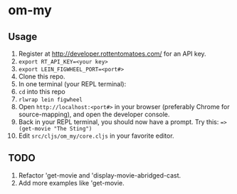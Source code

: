 # om-my

## Usage

1. Register at http://developer.rottentomatoes.com/ for an API key.
1. ```export RT_API_KEY=<your key>```
1. ```export LEIN_FIGWHEEL_PORT=<port#>```
1. Clone this repo.
1. In one terminal (your REPL terminal):
 1. ```cd``` into this repo
 1. ```rlwrap lein figwheel```
1. Open ```http://localhost:<port#>``` in your browser (preferably Chrome for source-mapping), and open the developer console.
 1. Back in your REPL terminal, you should now have a prompt. Try this: ```=> (get-movie "The Sting")```
1. Edit ```src/cljs/om_my/core.cljs``` in your favorite editor.

## TODO

1. Refactor 'get-movie and 'display-movie-abridged-cast.
1. Add more examples like 'get-movie.
